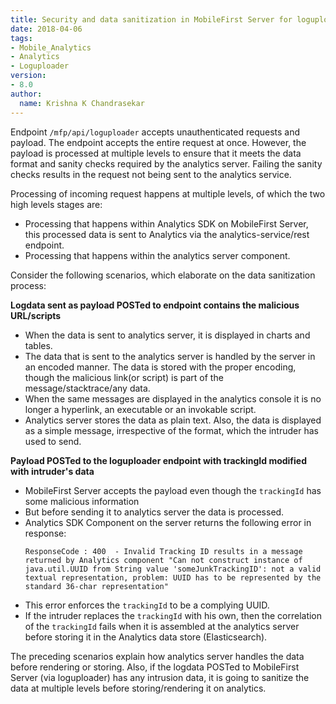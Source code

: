 ```yaml
---
title: Security and data sanitization in MobileFirst Server for loguploader endpoint
date: 2018-04-06
tags:
- Mobile_Analytics
- Analytics
- Loguploader
version:
- 8.0
author:
  name: Krishna K Chandrasekar
---
```

Endpoint `/mfp/api/loguploader` accepts unauthenticated requests and payload. The endpoint accepts the entire request at once. However, the payload is processed at multiple levels to ensure that it meets the data format and sanity checks required by the analytics server. Failing the sanity checks results in the request not being sent to the analytics service.

Processing of incoming request happens at multiple levels, of which the two high levels stages are:
- Processing that happens within Analytics SDK on MobileFirst Server, this processed data is sent to Analytics via the analytics-service/rest endpoint.
- Processing that happens within the analytics server component.

Consider the following scenarios, which elaborate on the data sanitization process:

**Logdata sent as payload POSTed to endpoint contains the malicious URL/scripts**

- When the data is sent to analytics server, it is displayed in charts and tables.
- The data that is sent to the analytics server is handled by the server in an encoded manner. The data is stored with the proper encoding, though the malicious link(or script) is part of the message/stacktrace/any data.
- When the same messages are displayed in the analytics console it is no longer a hyperlink, an executable or an invokable script.
- Analytics server stores the data as plain text. Also, the data is displayed as a simple message, irrespective of the format, which the intruder has used to send.

**Payload POSTed to the loguploader endpoint with trackingId modified with intruder's data**

- MobileFirst Server accepts the payload even though the `trackingId` has some malicious information
- But before sending it to analytics server the data is processed.
- Analytics SDK Component on the server returns the following error in response:
  ```
  ResponseCode : 400  - Invalid Tracking ID results in a message returned by Analytics component "Can not construct instance of java.util.UUID from String value 'someJunkTrackingID': not a valid textual representation, problem: UUID has to be represented by the standard 36-char representation"
  ```
- This error enforces the `trackingId` to be a complying UUID.
- If the intruder replaces the `trackingId` with his own, then the correlation of the `trackingId` fails when it is assembled at the analytics server before storing it in the Analytics data store (Elasticsearch).

The preceding scenarios explain how analytics server handles the data before rendering or storing. Also, if the logdata POSTed to MobileFirst Server (via loguploader) has any intrusion data, it is going to sanitize the data at multiple levels before storing/rendering it on analytics.
